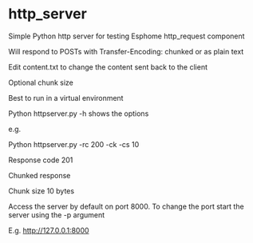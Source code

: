 # http_server
Simple Python http server for testing Esphome http_request component

Will respond to POSTs with Transfer-Encoding: chunked or as plain text

Edit content.txt to change the content sent back to the client

Optional chunk size

Best to run in a virtual environment

Python httpserver.py -h shows the options

e.g.

Python httpserver.py -rc 200 -ck -cs 10

Response code 201

Chunked response

Chunk size 10 bytes

Access the server by default on port 8000. To change the port start the server using the -p <port> argument 

E.g. http://127.0.0.1:8000
